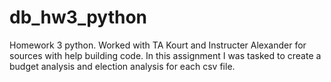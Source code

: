 # db_hw3_python
Homework 3 python. Worked with TA Kourt and Instructer Alexander for sources with help building code.
In this assignment I was tasked to create a budget analysis and election analysis for each csv file.
